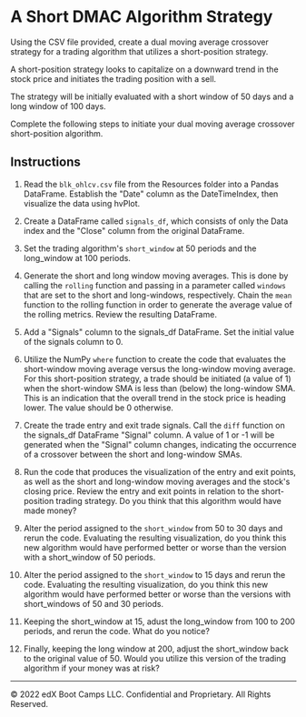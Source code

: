 # A Short DMAC Algorithm Strategy

Using the CSV file provided, create a dual moving average crossover strategy for a trading algorithm that utilizes a short-position strategy.

A short-position strategy looks to capitalize on a downward trend in the stock price and initiates the trading position with a sell.

The strategy will be initially evaluated with a short window of 50 days and a long window of 100 days.

Complete the following steps to initiate your dual moving average crossover short-position algorithm.

## Instructions

1. Read the `blk_ohlcv.csv` file from the Resources folder into a Pandas DataFrame. Establish the "Date" column as the DateTimeIndex, then visualize the data using hvPlot.

2. Create a DataFrame called `signals_df`, which consists of only the Data index and the "Close" column from the original DataFrame.

3. Set the trading algorithm's `short_window` at 50 periods and the long_window at 100 periods.

4. Generate the short and long window moving averages. This is done by calling the `rolling` function and passing in a parameter called `windows` that are set to the short and long-windows, respectively. Chain the `mean` function to the rolling function in order to generate the average value of the rolling metrics.  Review the resulting DataFrame.

5. Add a "Signals" column to the signals_df DataFrame. Set the initial value of the signals column to 0.

6. Utilize the NumPy `where` function to create the code that evaluates the short-window moving average versus the long-window moving average. For this short-position strategy, a trade should be initiated (a value of 1) when the short-window SMA is less than (below) the long-window SMA. This is an indication that the overall trend in the stock price is heading lower. The value should be 0 otherwise.

7. Create the trade entry and exit trade signals. Call the `diff` function on the signals_df DataFrame "Signal" column. A value of 1 or -1 will be generated when the "Signal" column changes, indicating the occurrence of a crossover between the short and long-window SMAs.

8. Run the code that produces the visualization of the entry and exit points, as well as the short and long-window moving averages and the stock's closing price. Review the entry and exit points in relation to the short-position trading strategy. Do you think that this algorithm would have made money?

9. Alter the period assigned to the `short_window` from 50 to 30 days and rerun the code. Evaluating the resulting visualization, do you think this new algorithm would have performed better or worse than the version with a short_window of 50 periods.

10. Alter the period assigned to the `short_window` to 15 days and rerun the code. Evaluating the resulting visualization, do you think this new algorithm would have performed better or worse than the versions with short_windows of 50 and 30 periods.

11. Keeping the short_window at 15, adust the long_window from 100 to 200 periods, and rerun the code. What do you notice?

12. Finally, keeping the long window at 200, adjust the short_window back to the original value of 50. Would you utilize this version of the trading algorithm if your money was at risk?

---

© 2022 edX Boot Camps LLC. Confidential and Proprietary. All Rights Reserved.